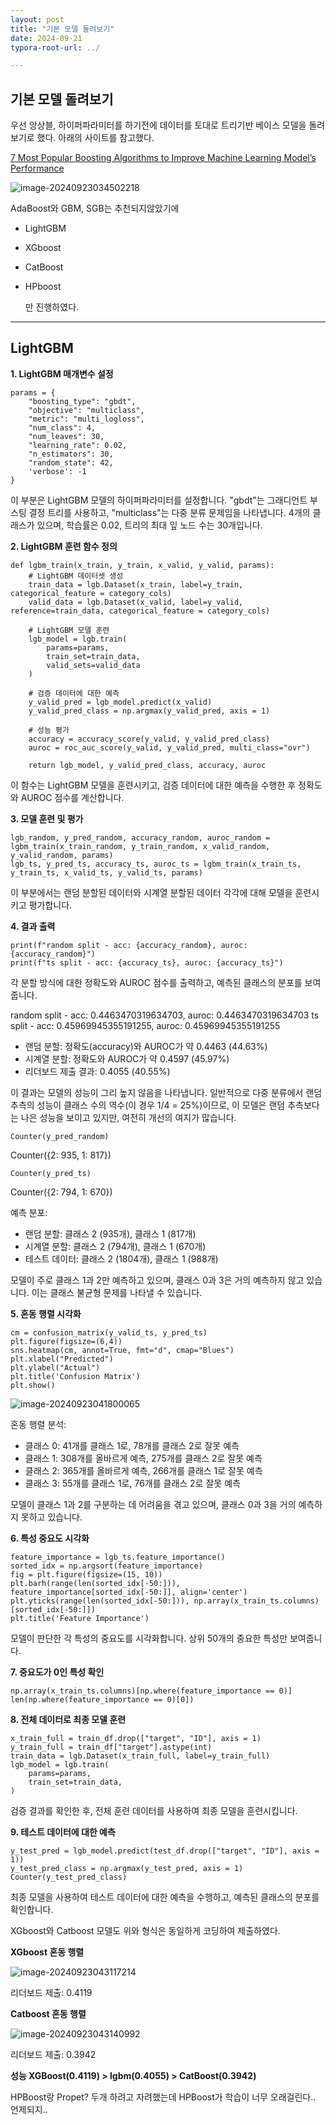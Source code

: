 ```yaml
---
layout: post
title: "기본 모델 돌려보기"
date: 2024-09-21
typora-root-url: ../

---
```




## 기본 모델 돌려보기

우선 앙상블, 하이퍼파라미터를 하기전에 데이터를 토대로 트리기반 베이스 모델을 돌려보기로 했다. 아래의 사이트를 참고했다.

[7 Most Popular Boosting Algorithms to Improve Machine Learning Model’s Performance](https://dataaspirant.com/boosting-algorithms/)

![image-20240923034502218](/assets/img/image-20240923034502218.png)

AdaBoost와 GBM, SGB는 추천되지않았기에 

- LightGBM

- XGboost

- CatBoost

- HPboost

  만 진행하였다.

---

## LightGBM

**1. LightGBM 매개변수 설정**

```
params = {
    "boosting_type": "gbdt",
    "objective": "multiclass",
    "metric": "multi_logloss",
    "num_class": 4,
    "num_leaves": 30,
    "learning_rate": 0.02,
    "n_estimators": 30,
    "random_state": 42,
    'verbose': -1
}
```

이 부분은 LightGBM 모델의 하이퍼파라미터를 설정합니다. "gbdt"는 그래디언트 부스팅 결정 트리를 사용하고, "multiclass"는 다중 분류 문제임을 나타냅니다. 4개의 클래스가 있으며, 학습률은 0.02, 트리의 최대 잎 노드 수는 30개입니다.



**2. LightGBM 훈련 함수 정의**

```
def lgbm_train(x_train, y_train, x_valid, y_valid, params):
    # LightGBM 데이터셋 생성
    train_data = lgb.Dataset(x_train, label=y_train, categorical_feature = category_cols)
    valid_data = lgb.Dataset(x_valid, label=y_valid, reference=train_data, categorical_feature = category_cols)
    
    # LightGBM 모델 훈련
    lgb_model = lgb.train(
        params=params,
        train_set=train_data,
        valid_sets=valid_data
    )
    
    # 검증 데이터에 대한 예측
    y_valid_pred = lgb_model.predict(x_valid)
    y_valid_pred_class = np.argmax(y_valid_pred, axis = 1)
    
    # 성능 평가
    accuracy = accuracy_score(y_valid, y_valid_pred_class)
    auroc = roc_auc_score(y_valid, y_valid_pred, multi_class="ovr")
    
    return lgb_model, y_valid_pred_class, accuracy, auroc
```

이 함수는 LightGBM 모델을 훈련시키고, 검증 데이터에 대한 예측을 수행한 후 정확도와 AUROC 점수를 계산합니다.

**3. 모델 훈련 및 평가**

```
lgb_random, y_pred_random, accuracy_random, auroc_random = lgbm_train(x_train_random, y_train_random, x_valid_random, y_valid_random, params)
lgb_ts, y_pred_ts, accuracy_ts, auroc_ts = lgbm_train(x_train_ts, y_train_ts, x_valid_ts, y_valid_ts, params)
```

이 부분에서는 랜덤 분할된 데이터와 시계열 분할된 데이터 각각에 대해 모델을 훈련시키고 평가합니다.

**4. 결과 출력**

```
print(f"random split - acc: {accuracy_random}, auroc: {accuracy_random}")
print(f"ts split - acc: {accuracy_ts}, auroc: {accuracy_ts}")
```

각 분할 방식에 대한 정확도와 AUROC 점수를 출력하고, 예측된 클래스의 분포를 보여줍니다.

random split - acc: 0.4463470319634703, auroc: 0.4463470319634703 ts split - acc: 0.45969945355191255, auroc: 0.45969945355191255

- 랜덤 분할: 정확도(accuracy)와 AUROC가 약 0.4463 (44.63%)
- 시계열 분할: 정확도와 AUROC가 약 0.4597 (45.97%)
- 리더보드 제출 결과: 0.4055 (40.55%)

이 결과는 모델의 성능이 그리 높지 않음을 나타냅니다. 일반적으로 다중 분류에서 랜덤 추측의 성능이 클래스 수의 역수(이 경우 1/4 = 25%)이므로, 이 모델은 랜덤 추측보다는 나은 성능을 보이고 있지만, 여전히 개선의 여지가 많습니다.

```
Counter(y_pred_random)
```

Counter({2: 935, 1: 817})

```
Counter(y_pred_ts)
```

Counter({2: 794, 1: 670})

예측 분포:

- 랜덤 분할: 클래스 2 (935개), 클래스 1 (817개)
- 시계열 분할: 클래스 2 (794개), 클래스 1 (670개)
- 테스트 데이터: 클래스 2 (1804개), 클래스 1 (988개)

모델이 주로 클래스 1과 2만 예측하고 있으며, 클래스 0과 3은 거의 예측하지 않고 있습니다. 이는 클래스 불균형 문제를 나타낼 수 있습니다.

**5. 혼동 행렬 시각화**

```
cm = confusion_matrix(y_valid_ts, y_pred_ts)
plt.figure(figsize=(6,4))
sns.heatmap(cm, annot=True, fmt="d", cmap="Blues")
plt.xlabel("Predicted")
plt.ylabel("Actual")
plt.title('Confusion Matrix')
plt.show()
```

![image-20240923041800065](/assets/img/image-20240923041800065.png)

혼동 행렬 분석:

- 클래스 0: 41개를 클래스 1로, 78개를 클래스 2로 잘못 예측
- 클래스 1: 308개를 올바르게 예측, 275개를 클래스 2로 잘못 예측
- 클래스 2: 365개를 올바르게 예측, 266개를 클래스 1로 잘못 예측
- 클래스 3: 55개를 클래스 1로, 76개를 클래스 2로 잘못 예측

모델이 클래스 1과 2를 구분하는 데 어려움을 겪고 있으며, 클래스 0과 3을 거의 예측하지 못하고 있습니다.

**6. 특성 중요도 시각화**

```
feature_importance = lgb_ts.feature_importance()
sorted_idx = np.argsort(feature_importance)
fig = plt.figure(figsize=(15, 10))
plt.barh(range(len(sorted_idx[-50:])), feature_importance[sorted_idx[-50:]], align='center')
plt.yticks(range(len(sorted_idx[-50:])), np.array(x_train_ts.columns)[sorted_idx[-50:]])
plt.title('Feature Importance')
```

모델이 판단한 각 특성의 중요도를 시각화합니다. 상위 50개의 중요한 특성만 보여줍니다.

**7. 중요도가 0인 특성 확인**

```
np.array(x_train_ts.columns)[np.where(feature_importance == 0)]
len(np.where(feature_importance == 0)[0])
```

**8. 전체 데이터로 최종 모델 훈련**

```
x_train_full = train_df.drop(["target", "ID"], axis = 1)
y_train_full = train_df["target"].astype(int)
train_data = lgb.Dataset(x_train_full, label=y_train_full)
lgb_model = lgb.train(
    params=params,
    train_set=train_data,
)
```

검증 결과를 확인한 후, 전체 훈련 데이터를 사용하여 최종 모델을 훈련시킵니다.

**9. 테스트 데이터에 대한 예측**

```
y_test_pred = lgb_model.predict(test_df.drop(["target", "ID"], axis = 1))
y_test_pred_class = np.argmax(y_test_pred, axis = 1)
Counter(y_test_pred_class)
```

최종 모델을 사용하여 테스트 데이터에 대한 예측을 수행하고, 예측된 클래스의 분포를 확인합니다.



XGboost와 Catboost 모델도 위와 형식은 동일하게 코딩하여 제출하였다.

**XGboost 혼동 행렬**

![image-20240923043117214](/assets/img/image-20240923043117214.png)

리더보드 제출: 0.4119

**Catboost 혼동 행렬**

![image-20240923043140992](/assets/img/image-20240923043140992.png)

리더보드 제출: 0.3942

**성능 XGBoost(0.4119) > lgbm(0.4055) > CatBoost(0.3942)**

HPBoost랑 Propet? 두개 하려고 자려했는데 HPBoost가 학습이 너무 오래걸린다.. 언제되지..



















